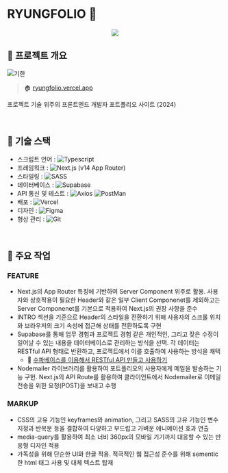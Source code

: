 # RYUNGFOLIO 🎄

<div align="center">
  <img src="https://github.com/user-attachments/assets/80fb31d1-36c2-4d92-bd37-15957bde29fd" />
</div>

## 📢 프로젝트 개요

![기한](https://img.shields.io/badge/Project%20Period-2024/06/28%20--%2008/10-C5554D)<br>

> 🏠 [ryungfolio.vercel.app](https://ryungfolio.vercel.app/)

프로젝트 기술 위주의 프론트엔드 개발자 포트폴리오 사이트 (2024)

<br />

## 🌈 기술 스택

- 스크립트 언어 : ![Typescript](https://img.shields.io/badge/Typescript-3178C6?style=flat&logo=Typescript&logoColor=white)
- 프레임워크 : ![Next.js](https://img.shields.io/badge/Next.js-000000?style=flat&logo=Next.js&logoColor=white) (v14 App Router)
- 스타일링 : ![SASS](https://img.shields.io/badge/Sass-CC6699?style=flat&logo=Sass&logoColor=white)
- 데이터베이스 : ![Supabase](https://img.shields.io/badge/Supabase-3ECF8E?style=flat&logo=supabase&logoColor=white)
- API 통신 및 테스트 : ![Axios](https://img.shields.io/badge/Axios-b20000?style=flat&logo=axios&logoColor=white) ![PostMan](https://img.shields.io/badge/Postman-FF6C37?style=flat&logo=Postman&logoColor=white)
- 배포 : ![Vercel](https://img.shields.io/badge/Vercel-000000?style=flat&logo=vercel&logoColor=white)
- 디자인 : ![Figma](https://img.shields.io/badge/Figma-F24E1E.svg?style=flat&logo=figma&logoColor=white)
- 형상 관리 : ![Git](https://img.shields.io/badge/Git-F05032?style=flat&logo=git&logoColor=white)

<br />

## 🥁 주요 작업

### FEATURE

- Next.js의 App Router 특징에 기반하여 Server Component 위주로 활용. 사용자와 상호작용이 필요한 Header와 같은 일부 Client Componenet를 제외하고는 Server Componenet를 기본으로 적용하여 Next.js의 권장 사항을 준수
- INTRO 섹션을 기준으로 Header의 스타일을 전환하기 위해 사용자의 스크롤 위치와 브라우저의 크기 속성에 접근해 상태를 전환하도록 구현
- Supabase를 통해 업무 경험과 프로젝트 경험 같은 개인적인, 그리고 잦은 수정이 일어날 수 있는 내용을 데이터베이스로 관리하는 방식을 선택. 각 데이터는 RESTful API 형태로 반환하고, 프로젝트에서 이를 호출하여 사용하는 방식을 채택
  - 🔗 [수파베이스를 이용해서 RESTful API 만들고 사용하기](https://s-ryung.tistory.com/108)
- Nodemailer 라이브러리를 활용하여 포트폴리오의 사용자에게 메일을 발송하는 기능 구현. Next.js의 API Route를 활용하여 클라이언트에서 Nodemailer로 이메일 전송을 위한 요청(POST)을 보내고 수행

### MARKUP

- CSS의 고유 기능인 keyframes와 animation, 그리고 SASS의 고유 기능인 변수 지정과 반복문 등을 결합하여 다양하고 부드럽고 가벼운 애니메이션 효과 연출
- media-query를 활용하여 최소 너비 360px의 모바일 기기까지 대응할 수 있는 반응형 디자인 적용
- 가독성을 위해 단순한 UI와 한글 적용. 적극적인 웹 접근성 준수를 위해 sementic한 html 태그 사용 및 대체 텍스트 탑재

<br />
